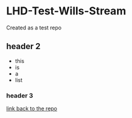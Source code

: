 # LHD-Test-Wills-Stream
Created as a test repo

## header 2
- this
- is
- a
- list


### header 3

[link back to the repo](https://github.com/wlifferth/bookish-computing-machine)
